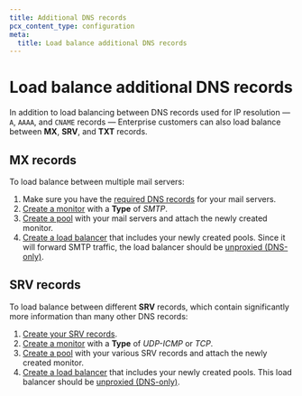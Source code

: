```yaml
---
title: Additional DNS records
pcx_content_type: configuration
meta:
  title: Load balance additional DNS records
---
```


# Load balance additional DNS records

In addition to load balancing between DNS records used for IP resolution — `A`, `AAAA`, and `CNAME` records — Enterprise customers can also load balance between **MX**, **SRV**, and **TXT** records.

## MX records

To load balance between multiple mail servers:

1.  Make sure you have the [required DNS records](/dns/manage-dns-records/how-to/email-records/#add-mx-records) for your mail servers.
2.  [Create a monitor](/load-balancing/how-to/create-monitor/) with a **Type** of _SMTP_.
3.  [Create a pool](/load-balancing/how-to/create-pool/) with your mail servers and attach the newly created monitor.
4.  [Create a load balancer](/load-balancing/how-to/create-load-balancer/) that includes your newly created pools. Since it will forward SMTP traffic, the load balancer should be [unproxied (DNS-only)](/load-balancing/understand-basics/proxy-modes/#gray-clouded-dns-only-load-balancing).

## SRV records

To load balance between different **SRV** records, which contain significantly more information than many other DNS records:

1.  [Create your SRV records](/dns/manage-dns-records/how-to/create-dns-records/#create-dns-records).
2.  [Create a monitor](/load-balancing/how-to/create-monitor/) with a **Type** of _UDP-ICMP_ or _TCP_.
3.  [Create a pool](/load-balancing/how-to/create-pool/) with your various SRV records and attach the newly created monitor.
4.  [Create a load balancer](/load-balancing/how-to/create-load-balancer/) that includes your newly created pools. This load balancer should be [unproxied (DNS-only)](/load-balancing/understand-basics/proxy-modes/#gray-clouded-dns-only-load-balancing).
